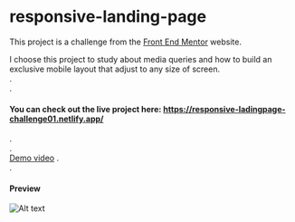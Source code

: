 # responsive-landing-page  
  This project is a challenge from the [Front End Mentor](https://www.frontendmentor.io/challenges/manage-landing-page-SLXqC6P5) website.   
  
I choose this project to study about media queries and how to build an exclusive mobile layout that adjust to any size of screen.  
.  
.  
#### You can check out the live project here: https://responsive-ladingpage-challenge01.netlify.app/   
.  
.  
  [Demo video](https://www.loom.com/share/e1fc389d347d40e0a8fa7cb3bd819547)
.  
.  
#### Preview  
  
  
![Alt text](https://i.imgur.com/YwEWxkU.png)
